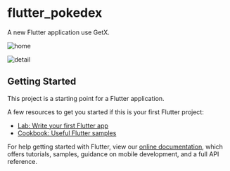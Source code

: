 # flutter_pokedex

A new Flutter application use GetX.

![home](https://raw.githubusercontent.com/ff3105/flutter_pokedex/master/Screenshot_1621341227.png)

![detail](https://raw.githubusercontent.com/ff3105/flutter_pokedex/master/Screenshot_1621341233.png)

## Getting Started

This project is a starting point for a Flutter application.

A few resources to get you started if this is your first Flutter project:

- [Lab: Write your first Flutter app](https://flutter.dev/docs/get-started/codelab)
- [Cookbook: Useful Flutter samples](https://flutter.dev/docs/cookbook)

For help getting started with Flutter, view our
[online documentation](https://flutter.dev/docs), which offers tutorials,
samples, guidance on mobile development, and a full API reference.

